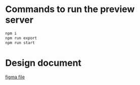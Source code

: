 # Commands to run the preview server

```bash
npm i
npm run export
npm run start
```

# Design document

[figma file](https://www.figma.com/file/mgVyp07lxJUBJ3Rm3zihpZ/Hadrian-Careers-Page?node-id=0%3A1)
